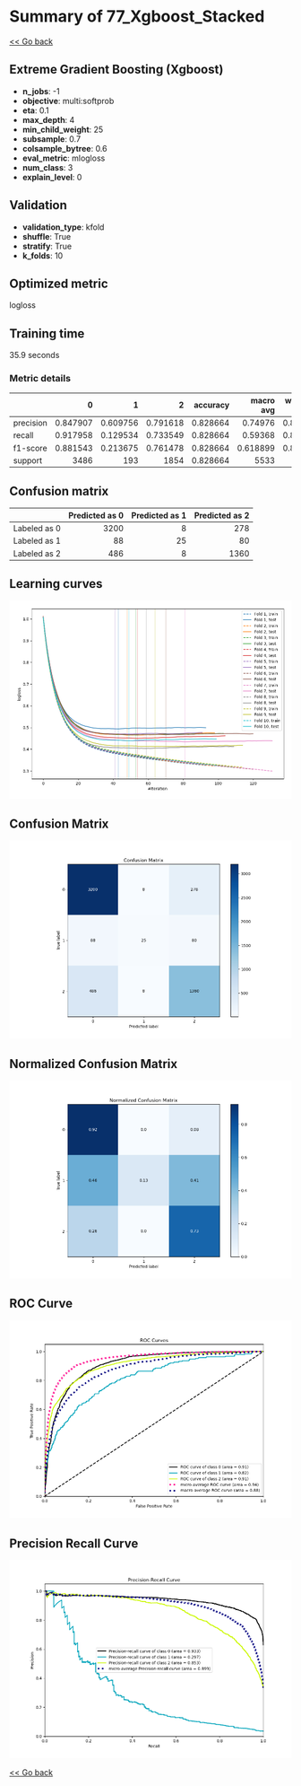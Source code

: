 # Summary of 77_Xgboost_Stacked

[<< Go back](../README.md)


## Extreme Gradient Boosting (Xgboost)
- **n_jobs**: -1
- **objective**: multi:softprob
- **eta**: 0.1
- **max_depth**: 4
- **min_child_weight**: 25
- **subsample**: 0.7
- **colsample_bytree**: 0.6
- **eval_metric**: mlogloss
- **num_class**: 3
- **explain_level**: 0

## Validation
 - **validation_type**: kfold
 - **shuffle**: True
 - **stratify**: True
 - **k_folds**: 10

## Optimized metric
logloss

## Training time

35.9 seconds

### Metric details
|           |           0 |          1 |           2 |   accuracy |   macro avg |   weighted avg |   logloss |
|:----------|------------:|-----------:|------------:|-----------:|------------:|---------------:|----------:|
| precision |    0.847907 |   0.609756 |    0.791618 |   0.828664 |    0.74976  |       0.820738 |  0.450034 |
| recall    |    0.917958 |   0.129534 |    0.733549 |   0.828664 |    0.59368  |       0.828664 |  0.450034 |
| f1-score  |    0.881543 |   0.213675 |    0.761478 |   0.828664 |    0.618899 |       0.818015 |  0.450034 |
| support   | 3486        | 193        | 1854        |   0.828664 | 5533        |    5533        |  0.450034 |


## Confusion matrix
|              |   Predicted as 0 |   Predicted as 1 |   Predicted as 2 |
|:-------------|-----------------:|-----------------:|-----------------:|
| Labeled as 0 |             3200 |                8 |              278 |
| Labeled as 1 |               88 |               25 |               80 |
| Labeled as 2 |              486 |                8 |             1360 |

## Learning curves
![Learning curves](learning_curves.png)
## Confusion Matrix

![Confusion Matrix](confusion_matrix.png)


## Normalized Confusion Matrix

![Normalized Confusion Matrix](confusion_matrix_normalized.png)


## ROC Curve

![ROC Curve](roc_curve.png)


## Precision Recall Curve

![Precision Recall Curve](precision_recall_curve.png)



[<< Go back](../README.md)

